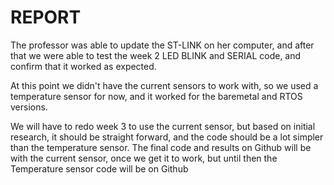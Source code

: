 # REPORT
The professor was able to update the ST-LINK on her computer, and after that we were able to test the week 2 LED BLINK and SERIAL code, and confirm that it worked as expected.

At this point we didn't have the current sensors to work with, so we used a temperature sensor for now, and it worked for the baremetal and RTOS versions.

We will have to redo week 3 to use the current sensor, but based on initial research, it should be straight forward, and the code should be a lot simpler than the temperature sensor. The final code and results on Github will be with the current sensor, once we get it to work, but until then the Temperature sensor code will be on Github
